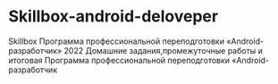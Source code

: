 # Skillbox-android-deloveper
Skillbox Программа профессиональной переподготовки «Android-разработчик» 2022
Домашние задания,промежуточные работы и итоговая 
Программа профессиональной переподготовки «Android-разработчик
